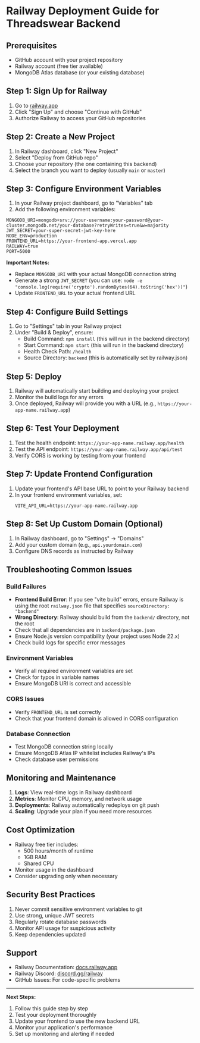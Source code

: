 # Railway Deployment Guide for Threadswear Backend

## Prerequisites
- GitHub account with your project repository
- Railway account (free tier available)
- MongoDB Atlas database (or your existing database)

## Step 1: Sign Up for Railway

1. Go to [railway.app](https://railway.app)
2. Click "Sign Up" and choose "Continue with GitHub"
3. Authorize Railway to access your GitHub repositories

## Step 2: Create a New Project

1. In Railway dashboard, click "New Project"
2. Select "Deploy from GitHub repo"
3. Choose your repository (the one containing this backend)
4. Select the branch you want to deploy (usually `main` or `master`)

## Step 3: Configure Environment Variables

1. In your Railway project dashboard, go to "Variables" tab
2. Add the following environment variables:

```
MONGODB_URI=mongodb+srv://your-username:your-password@your-cluster.mongodb.net/your-database?retryWrites=true&w=majority
JWT_SECRET=your-super-secret-jwt-key-here
NODE_ENV=production
FRONTEND_URL=https://your-frontend-app.vercel.app
RAILWAY=true
PORT=5000
```

**Important Notes:**
- Replace `MONGODB_URI` with your actual MongoDB connection string
- Generate a strong `JWT_SECRET` (you can use: `node -e "console.log(require('crypto').randomBytes(64).toString('hex'))"`)
- Update `FRONTEND_URL` to your actual frontend URL

## Step 4: Configure Build Settings

1. Go to "Settings" tab in your Railway project
2. Under "Build & Deploy", ensure:
   - Build Command: `npm install` (this will run in the backend directory)
   - Start Command: `npm start` (this will run in the backend directory)
   - Health Check Path: `/health`
   - Source Directory: `backend` (this is automatically set by railway.json)

## Step 5: Deploy

1. Railway will automatically start building and deploying your project
2. Monitor the build logs for any errors
3. Once deployed, Railway will provide you with a URL (e.g., `https://your-app-name.railway.app`)

## Step 6: Test Your Deployment

1. Test the health endpoint: `https://your-app-name.railway.app/health`
2. Test the API endpoint: `https://your-app-name.railway.app/api/test`
3. Verify CORS is working by testing from your frontend

## Step 7: Update Frontend Configuration

1. Update your frontend's API base URL to point to your Railway backend
2. In your frontend environment variables, set:
   ```
   VITE_API_URL=https://your-app-name.railway.app
   ```

## Step 8: Set Up Custom Domain (Optional)

1. In Railway dashboard, go to "Settings" → "Domains"
2. Add your custom domain (e.g., `api.yourdomain.com`)
3. Configure DNS records as instructed by Railway

## Troubleshooting Common Issues

### Build Failures
- **Frontend Build Error**: If you see "vite build" errors, ensure Railway is using the root `railway.json` file that specifies `sourceDirectory: "backend"`
- **Wrong Directory**: Railway should build from the `backend/` directory, not the root
- Check that all dependencies are in `backend/package.json`
- Ensure Node.js version compatibility (your project uses Node 22.x)
- Check build logs for specific error messages

### Environment Variables
- Verify all required environment variables are set
- Check for typos in variable names
- Ensure MongoDB URI is correct and accessible

### CORS Issues
- Verify `FRONTEND_URL` is set correctly
- Check that your frontend domain is allowed in CORS configuration

### Database Connection
- Test MongoDB connection string locally
- Ensure MongoDB Atlas IP whitelist includes Railway's IPs
- Check database user permissions

## Monitoring and Maintenance

1. **Logs**: View real-time logs in Railway dashboard
2. **Metrics**: Monitor CPU, memory, and network usage
3. **Deployments**: Railway automatically redeploys on git push
4. **Scaling**: Upgrade your plan if you need more resources

## Cost Optimization

- Railway free tier includes:
  - 500 hours/month of runtime
  - 1GB RAM
  - Shared CPU
- Monitor usage in the dashboard
- Consider upgrading only when necessary

## Security Best Practices

1. Never commit sensitive environment variables to git
2. Use strong, unique JWT secrets
3. Regularly rotate database passwords
4. Monitor API usage for suspicious activity
5. Keep dependencies updated

## Support

- Railway Documentation: [docs.railway.app](https://docs.railway.app)
- Railway Discord: [discord.gg/railway](https://discord.gg/railway)
- GitHub Issues: For code-specific problems

---

**Next Steps:**
1. Follow this guide step by step
2. Test your deployment thoroughly
3. Update your frontend to use the new backend URL
4. Monitor your application's performance
5. Set up monitoring and alerting if needed
